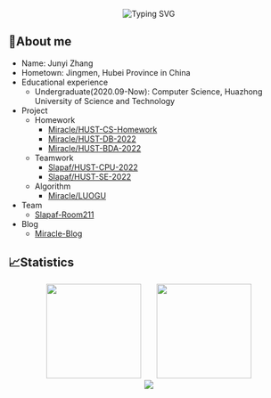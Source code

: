 <p align="center">
   <img src="https://readme-typing-svg.herokuapp.com?pause=1000&color=288AB6&background=FFFFFF00&center=true&width=435&lines=Hello%2C+World!" alt="Typing SVG" />
</p>

## 🥱About me

- Name: Junyi Zhang
- Hometown: Jingmen, Hubei Province in China
- Educational experience
  - Undergraduate(2020.09-Now): Computer Science, Huazhong University of Science and Technology
- Project
  - Homework
    - [Miracle/HUST-CS-Homework](https://github.com/AnotherOnezjy/HUST-CS-Homework)
    - [Miracle/HUST-DB-2022](https://github.com/AnotherOnezjy/HUST-DB-2022)
    - [Miracle/HUST-BDA-2022](https://github.com/AnotherOnezjy/HUST-BDA-2022)
  - Teamwork
    - [Slapaf/HUST-CPU-2022](https://github.com/Slapaf/HUST-CPU-2022)
    - [Slapaf/HUST-SE-2022](https://github.com/Slapaf/HUST-SE-2022)
  - Algorithm
    - [Miracle/LUOGU](https://github.com/AnotherOnezjy/LUOGU)
- Team
  - [Slapaf-Room211](https://github.com/Slapaf)
- Blog
  - [Miracle-Blog](https://anotheronezjy.github.io)

## 📈Statistics

<div align="center">
<span>&emsp;&emsp;</span>
<img height="170px" src="https://github-readme-stats.vercel.app/api?username=anotheronezjy" /><span>&emsp;&emsp;</span><img height="170px" src="https://github-readme-stats.vercel.app/api/top-langs/?username=anotheronezjy&layout=compact&langs_count=8" />
<span>&emsp;&emsp;</span>
</div>

<div align="center">
    <img  src="https://github-readme-streak-stats.herokuapp.com/?user=anotheronezjy" />
</div>
